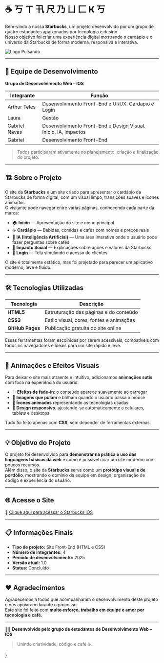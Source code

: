 # ☕ 丂 ㄒ 卂 尺 乃 ㄩ 匚 Ҝ 丂

Bem-vindo a nossa **Starbucks**, um projeto desenvolvido por um grupo de quatro estudantes apaixonados por tecnologia e design.  
Nosso objetivo foi criar uma experiência digital mostrando o cardápio e o universo da Starbucks de forma moderna, responsiva e interativa.

![Logo Pulsando](https://media3.giphy.com/media/v1.Y2lkPTc5MGI3NjExbjJjOGk1NnEwaWV6eGU1aXQ5YmhkNnlwMmI4NDd6NzlxamQ3YmNuaCZlcD12MV9pbnRlcm5hbF9naWZfYnlfaWQmY3Q9Zw/oPYrWqRG7rzbO/giphy.gif)

---

## 👥 Equipe de Desenvolvimento

**Grupo de Desenvolvimento Web – IOS**

| Integrante | Função |
|-------------|--------|
| Arthur Teles | Desenvolvimento Front-End e UI/UX. Cardapio e Login |
| Laura  | Gestão |
| Gabriel Navas | Desenvolvimento Front-End e Design Visual. Inicio, IA, Impactos |
| Gabriel | Desenvolvimento Front-End |

> Todos participaram ativamente no planejamento, criação e finalização do projeto.

---

## 🏗️ Sobre o Projeto

O site da **Starbucks** é um site criado para apresentar o cardápio da Starbucks de forma digital, com um visual limpo, transições suaves e ícones animados.  
O visitante pode navegar entre várias páginas, conhecendo cada parte da marca:

- 🏠 **Início** — Apresentação do site e menu principal  
- ☕ **Cardápio** — Bebidas, comidas e cafés com nomes e preços reais  
- 🤖 **IA (Inteligência Artificial)** — Uma área interativa onde o usuário pode fazer perguntas sobre cafés  
- 🌱 **Impacto Social** — Explicações sobre ações e valores da Starbucks  
- 🔐 **Login** — Tela simulando o acesso de clientes

O site é totalmente estático, mas foi projetado para parecer um aplicativo moderno, leve e fluido.

---

## 🛠️ Tecnologias Utilizadas

| Tecnologia | Descrição |
|-------------|------------|
| **HTML5** | Estruturação das páginas e do conteúdo |
| **CSS3** | Estilo visual, cores, fontes e animações |
| **GitHub Pages** | Publicação gratuita do site online |

Essas ferramentas foram escolhidas por serem acessíveis, compatíveis com todos os navegadores e ideais para um site rápido e leve.

---

## 🎨 Animações e Efeitos Visuais

Para deixar o site mais atraente e intuitivo, adicionamos **animações sutis** com foco na experiência do usuário:

- ✨ **Efeitos de fade-in**: o conteúdo aparece suavemente ao carregar  
- 💫 **Imagens que pulam** e brilham quando o usuário passa o mouse  
- 🎯 **Ícones animados** representando as tecnologias usadas  
- 📱 **Design responsivo**, ajustando-se automaticamente a celulares, tablets e desktops  

Tudo foi feito apenas com **CSS**, sem depender de ferramentas externas.

---

## 💡 Objetivo do Projeto

O projeto foi desenvolvido para **demonstrar na prática o uso das linguagens básicas da web** e como é possível criar um site moderno com poucos recursos.  
Além disso, o site da **Starbucks** serve como um **protótipo visual e de portfólio**, mostrando o domínio da equipe em design, organização de código e experiência do usuário.

---

## 🌐 Acesse o Site

🔗 [Clique aqui para acessar o Starbucks IOS](https://arthurteles15.github.io/Starbucks-IOS/)

---

## 📋 Informações Finais

- **Tipo de projeto:** Site Front-End (HTML e CSS)  
- **Número de integrantes:** 4  
- **Período de desenvolvimento:** 2025  
- **Versão atual:** 1.0  
- **Status:** Concluído  

---

## ❤️ Agradecimentos

Agradecemos a todos que acompanharam o desenvolvimento deste projeto e nos apoiaram durante o processo.  
Este site foi feito com **muito esforço, trabalho em equipe e amor por tecnologia e café.**

---

👨‍💻 **Desenvolvido pelo grupo de estudantes de Desenvolvimento Web – IOS**  
> Unindo criatividade, código e café ☕.

}


